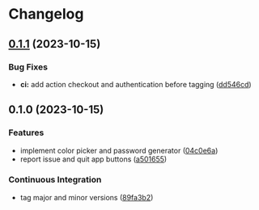 # Changelog

## [0.1.1](https://github.com/carlosdevpereira/pro-dev-tools/compare/v0.1.0...v0.1.1) (2023-10-15)


### Bug Fixes

* **ci:** add action checkout and authentication before tagging ([dd546cd](https://github.com/carlosdevpereira/pro-dev-tools/commit/dd546cde3b6b907cc6d62858e1b5be73294774cc))

## 0.1.0 (2023-10-15)


### Features

* implement color picker and password generator ([04c0e6a](https://github.com/carlosdevpereira/pro-dev-tools/commit/04c0e6ad03544401c73676d21794cd5179c8d0ef))
* report issue and quit app buttons ([a501655](https://github.com/carlosdevpereira/pro-dev-tools/commit/a501655de6604eb626e3cf0f1d3da69d00dd9a0d))


### Continuous Integration

* tag major and minor versions ([89fa3b2](https://github.com/carlosdevpereira/pro-dev-tools/commit/89fa3b2e067b31f2a22120daafae3ad3e7624ab2))
